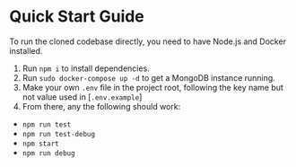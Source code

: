 # Quick Start Guide

To run the cloned codebase directly, you need to have Node.js and Docker installed.

1. Run `npm i` to install dependencies.
2. Run `sudo docker-compose up -d` to get a MongoDB instance running.
3. Make your own `.env` file in the project root, following the key name but not value used in [`.env.example`]
4. From there, any the following should work:
  - `npm run test`
  - `npm run test-debug`
  - `npm start`
  - `npm run debug`
